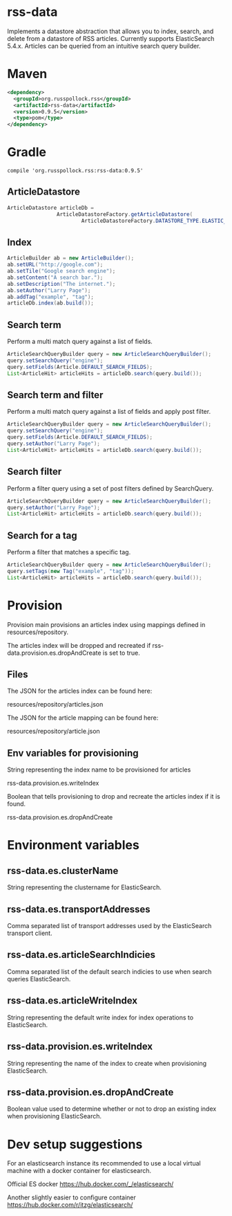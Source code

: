 # rss-data
Implements a datastore abstraction that allows you to index, search, and delete from a datastore of RSS articles.
Currently supports ElasticSearch 5.4.x.
Articles can be queried from an intuitive search query builder.

# Maven
```xml
<dependency>
  <groupId>org.russpollock.rss</groupId>
  <artifactId>rss-data</artifactId>
  <version>0.9.5</version>
  <type>pom</type>
</dependency>
```
# Gradle
```
compile 'org.russpollock.rss:rss-data:0.9.5'
```

## ArticleDatastore

```java
ArticleDatastore articleDb =
                ArticleDatastoreFactory.getArticleDatastore(
                        ArticleDatastoreFactory.DATASTORE_TYPE.ELASTIC_SEARCH);
```

## Index
```java
ArticleBuilder ab = new ArticleBuilder();
ab.setURL("http://google.com");
ab.setTile("Google search engine");
ab.setContent("A search bar.");
ab.setDescription("The internet.");
ab.setAuthor("Larry Page");
ab.addTag("example", "tag");
articleDb.index(ab.build());
```

## Search term
Perform a multi match query against a list of fields.
```java
ArticleSearchQueryBuilder query = new ArticleSearchQueryBuilder();
query.setSearchQuery("engine");
query.setFields(Article.DEFAULT_SEARCH_FIELDS);
List<ArticleHit> articleHits = articleDb.search(query.build());
```
## Search term and filter
Perform a multi match query against a list of fields and apply post filter.
```java
ArticleSearchQueryBuilder query = new ArticleSearchQueryBuilder();
query.setSearchQuery("engine");
query.setFields(Article.DEFAULT_SEARCH_FIELDS);
query.setAuthor("Larry Page");
List<ArticleHit> articleHits = articleDb.search(query.build());
```

## Search filter
Perform a filter query using a set of post filters defined by SearchQuery.
```java
ArticleSearchQueryBuilder query = new ArticleSearchQueryBuilder();
query.setAuthor("Larry Page");
List<ArticleHit> articleHits = articleDb.search(query.build());
```

## Search for a tag
Perform a filter that matches a specific tag.
```java
ArticleSearchQueryBuilder query = new ArticleSearchQueryBuilder();
query.setTags(new Tag("example", "tag"));
List<ArticleHit> articleHits = articleDb.search(query.build());
```

# Provision
Provision main provisions an articles index using mappings defined in resources/repository.

The articles index will be dropped and recreated if rss-data.provision.es.dropAndCreate is set to true.

## Files
The JSON for the articles index can be found here:

resources/repository/articles.json

The JSON for the article mapping can be found here:

resources/repository/article.json

## Env variables for provisioning
String representing the index name to be provisioned for articles

rss-data.provision.es.writeIndex

Boolean that tells provisioning to drop and recreate the articles index if it is found.

rss-data.provision.es.dropAndCreate


# Environment variables
## rss-data.es.clusterName 
String representing the clustername for ElasticSearch.
## rss-data.es.transportAddresses
Comma separated list of transport addresses used by the ElasticSearch transport client.
## rss-data.es.articleSearchIndicies
Comma separated list of the default search indicies to use when search queries ElasticSearch.
## rss-data.es.articleWriteIndex
String representing the default write index for index operations to ElasticSearch.
## rss-data.provision.es.writeIndex
String representing the name of the index to create when provisioning ElasticSearch.
## rss-data.provision.es.dropAndCreate
Boolean value used to determine whether or not to drop an existing index when provisioning ElasticSearch.

# Dev setup suggestions
For an elasticsearch instance its recommended to use a local virtual machine with a docker container for elasticsearch.

Official ES docker
https://hub.docker.com/_/elasticsearch/

Another slightly easier to configure container
https://hub.docker.com/r/itzg/elasticsearch/

